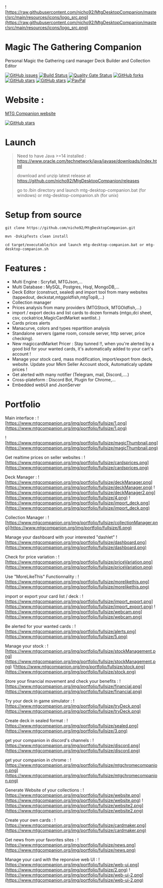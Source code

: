 ![https://raw.githubusercontent.com/nicho92/MtgDesktopCompanion/master/src/main/resources/icons/logo_src.png](https://raw.githubusercontent.com/nicho92/MtgDesktopCompanion/master/src/main/resources/icons/logo_src.png)

# Magic The Gathering Companion
Personal Magic the Gathering card manager Deck Builder and Collection Editor

[![GitHub issues](https://img.shields.io/github/issues/nicho92/MtgDesktopCompanion.svg)](https://github.com/nicho92/MtgDesktopCompanion/issues)
[![Build Status](https://travis-ci.org/nicho92/MtgDesktopCompanion.svg?branch=master)](https://travis-ci.org/nicho92/MtgDesktopCompanion)
[![Quality Gate Status](https://sonarcloud.io/api/project_badges/measure?project=org.magic%3Amagic-api&metric=alert_status)](https://sonarcloud.io/dashboard?id=org.magic%3Amagic-api)
[![GitHub forks](https://img.shields.io/github/forks/nicho92/MtgDesktopCompanion.svg)](https://github.com/nicho92/MtgDesktopCompanion/network)
[![GitHub stars](https://img.shields.io/github/stars/nicho92/MtgDesktopCompanion.svg)](https://github.com/nicho92/MtgDesktopCompanion/stargazers)
[![GitHub stars](https://img.shields.io/twitter/url/https/shields.io.svg?style=social)](https://twitter.com/mtgdesktopcomp1)
[![PayPal](https://img.shields.io/static/v1.svg?label=PayPal&message=Support%20MTGCompanion&color=Blue&logo=paypal)](https://www.paypal.me/nicolaspihen)


# Website : 
[MTG Companion website](https://www.MtgCompanion.org/)

[![GitHub stars](https://img.shields.io/badge/download-2.21-green.svg)](https://github.com/nicho92/MtgDesktopCompanion/releases/)

# Launch

>Need to have Java >=14 installed : https://www.oracle.com/technetwork/java/javase/downloads/index.html
>
>download and unzip latest release at https://github.com/nicho92/MtgDesktopCompanion/releases
>
>go to /bin directory and launch mtg-desktop-companion.bat (for windows) or mtg-desktop-companion.sh (for unix)


# Setup from source
```
git clone https://github.com/nicho92/MtgDesktopCompanion.git

mvn -DskipTests clean install

cd target/executable/bin and launch mtg-desktop-companion.bat or mtg-desktop-companion.sh

```

# Features :

- Multi Engine : Scryfall, MTGJson,...
- Multi Database : MySQL, Postgres, Hsql, MongoDB,...
- Deck Editor (construct, sealed) and import tool from many websites (tappedout, deckstat,mtggoldfish,mtgTop8,...)
- Collection manager
- Prices analysis from many providers  (MTGStock, MTGOldfish,...)
- import / export decks and list cards to dozen formats (mtgo,dci sheet, csv, cockatrice,MagicCardMarket wantlist..) 
- Cards prices alerts
- Manacurve, colors and types repartition analysis
- Standalone servers (game room, console server, http server, price checking).
- New magiccardMarket Pricer : Stay tunned !!,  when you're alerted by a good bid for your wanted cards, it's automatically added to your cart's account ! 
- Manage your stock card, mass modification, import/export from deck, website. Update your Mkm Seller Account stock, Automaticaly update prices !
- Get alerted with many notifier (Telegram, mail, Discord,....) 
- Cross-plateform : Discord Bot, Plugin for Chrome,...
- Embedded webUI and JsonServer



# Portfolio

Main interface :
![https://www.mtgcompanion.org/img/portfolio/fullsize/1.png](https://www.mtgcompanion.org/img/portfolio/fullsize/1.png)


![https://www.mtgcompanion.org/img/portfolio/fullsize/magicThumbnail.png](https://www.mtgcompanion.org/img/portfolio/fullsize/magicThumbnail.png)


Get realtime prices on seller websites :
![https://www.mtgcompanion.org/img/portfolio/fullsize/cardsprices.png](https://www.mtgcompanion.org/img/portfolio/fullsize/cardsprices.png)


Deck Manager :
![https://www.mtgcompanion.org/img/portfolio/fullsize/deckManager.png](https://www.mtgcompanion.org/img/portfolio/fullsize/deckManager.png)
![https://www.mtgcompanion.org/img/portfolio/fullsize/deckManager2.png](https://www.mtgcompanion.org/img/portfolio/fullsize/4.png)
![https://www.mtgcompanion.org/img/portfolio/fullsize/import_deck.png](https://www.mtgcompanion.org/img/portfolio/fullsize/import_deck.png)


Collection Manager :
![https://www.mtgcompanion.org/img/portfolio/fullsize/collectionManager.png](https://www.mtgcompanion.org/img/portfolio/fullsize/6.png)

Manage your dashboard with your interested "dashlet"
![https://www.mtgcompanion.org/img/portfolio/fullsize/dashboard.png](https://www.mtgcompanion.org/img/portfolio/fullsize/dashboard.png)

Check for price variation :
![https://www.mtgcompanion.org/img/portfolio/fullsize/priceVariation.png](https://www.mtgcompanion.org/img/portfolio/fullsize/priceVariation.png)

Use "MoreLikeThis" Functionnality :
![https://www.mtgcompanion.org/img/portfolio/fullsize/morelikethis.png](https://www.mtgcompanion.org/img/portfolio/fullsize/morelikethis.png)

import or export your card list / deck :
![https://www.mtgcompanion.org/img/portfolio/fullsize/import_export.png](https://www.mtgcompanion.org/img/portfolio/fullsize/import_export.png)
![https://www.mtgcompanion.org/img/portfolio/fullsize/webcam.png](https://www.mtgcompanion.org/img/portfolio/fullsize/webcam.png)

Be alerted for your wanted cards :
![https://www.mtgcompanion.org/img/portfolio/fullsize/alerts.png](https://www.mtgcompanion.org/img/portfolio/fullsize/5.png)

Manage your stock :
![https://www.mtgcompanion.org/img/portfolio/fullsize/stockManagement.png](https://www.mtgcompanion.org/img/portfolio/fullsize/stockManagement.png)
![https://www.mtgcompanion.org/img/portfolio/fullsize/stock.png](https://www.mtgcompanion.org/img/portfolio/fullsize/stock.png)

Store your financial movement and check your benefits :
![https://www.mtgcompanion.org/img/portfolio/fullsize/financial.png](https://www.mtgcompanion.org/img/portfolio/fullsize/financial.png)

Try your deck in game simulator :
![https://www.mtgcompanion.org/img/portfolio/fullsize/tryDeck.png](https://www.mtgcompanion.org/img/portfolio/fullsize/tryDeck.png)

Create deck in sealed format :
![https://www.mtgcompanion.org/img/portfolio/fullsize/sealed.png](https://www.mtgcompanion.org/img/portfolio/fullsize/3.png)

get your companion in discord's channels :
![https://www.mtgcompanion.org/img/portfolio/fullsize/discord.png](https://www.mtgcompanion.org/img/portfolio/fullsize/discord.png)

get your companion in chrome :
![https://www.mtgcompanion.org/img/portfolio/fullsize/mtgchromecompanion.png](https://www.mtgcompanion.org/img/portfolio/fullsize/mtgchromecompanion.png)


Generate Website of your collections :
![https://www.mtgcompanion.org/img/portfolio/fullsize/website.png](https://www.mtgcompanion.org/img/portfolio/fullsize/website.png)
![https://www.mtgcompanion.org/img/portfolio/fullsize/website2.png](https://www.mtgcompanion.org/img/portfolio/fullsize/website2.png)

Create your own cards :
![https://www.mtgcompanion.org/img/portfolio/fullsize/cardmaker.png](https://www.mtgcompanion.org/img/portfolio/fullsize/cardmaker.png)

Get news from your favorites sites :
![https://www.mtgcompanion.org/img/portfolio/fullsize/news.png](https://www.mtgcompanion.org/img/portfolio/fullsize/news.png)

Manage your card with the reponsive web UI :
![https://www.mtgcompanion.org/img/portfolio/fullsize/web-ui.png](https://www.mtgcompanion.org/img/portfolio/fullsize/2.png)
![https://www.mtgcompanion.org/img/portfolio/fullsize/web-ui-2.png](https://www.mtgcompanion.org/img/portfolio/fullsize/web-ui-2.png)
